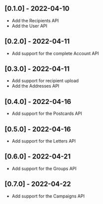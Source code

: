 ## [0.1.0] - 2022-04-10
- Add the Recipients API
- Add the User API

## [0.2.0] - 2022-04-11
- Add support for the complete Account API

## [0.3.0] - 2022-04-11
- Add support for recipient upload
- Add the Addresses API

## [0.4.0] - 2022-04-16
- Add support for the Postcards API

## [0.5.0] - 2022-04-16
- Add support for the Letters API

## [0.6.0] - 2022-04-21
- Add support for the Groups API

## [0.7.0] - 2022-04-22
- Add support for the Campaigns API
